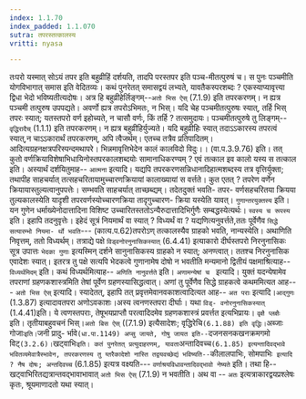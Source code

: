 ```yaml
---
index: 1.1.70
index_padded: 1.1.070
sutra: तपरस्तत्कालस्य
vritti: nyasa

---
```

तःपरो यस्मात् सोऽयं तपर इति बहुव्रीहिं दर्शयति, तादपि परस्तपर इति पञ्च-मीतत्पुरुषं च। स पुनः पञ्चमीति योगविभागात् समास इति वेदितव्यः। कथं पुनरेतत् समासद्वयं लभ्यते, यावतैकस्परशब्दः ? एकस्याप्यावृत्त्या द्विधा भेदो भविष्यतीत्यदोषः। अत्र हि बहुव्रीहेर्लिङ्गम्--`अतो भिस ऐस्` (7.1.9) इति तपरकरणम्। न ह्यत्र पञ्चमी
तत्पुरुष उपपद्यते। अवर्णो ह्यत्र तपरोऽभिमतः, न भिस्। यदि चेह पञ्चमीतत्पुरुषः
स्यात्, तर्हि भिस् तपरः स्यात्; यतस्तपरो वर्ण इहोच्यते, न चासौ वर्णः, किं तर्हि ? तत्समुदायः। पञ्चमीतत्पुरुषे तु लिङ्गम्--`वृद्धिरादैच्` (1.1.1) इति तपरकरणम्।
न ह्यत्र बहुव्रीहिर्युज्यते। यदि बहुव्रीहिः स्यात् तदाऽऽकारस्य तपरत्वं स्यात्,न चाऽऽकारार्थं तपरकरणम्, अपि त्वैजर्थम्। एतच्च तत्रैव प्रतिपादितम्।
आदित्यग्रहनक्षत्रपरिस्पन्दमथापरे।
भिन्नमावृत्तिभेदेन कालं कालविदो विदुः।। (वा.प.3.9.76) इति।
तत् कुतो वर्णक्रियाविशेषाभिधायिनोस्तपरकालशब्दयोः सामानाधिकरण्यम् ? एवं
तत्काल इव कालो यस्य स तत्काल इति। अस्यार्थं दर्शयितुमाह-- `आत्मना` इत्यादि।
यद्यपि तपरकरणसन्निधानादिहात्मशब्दस्य तत्र वृत्तिर्युक्ता; तथापीह साहचर्यात् तत्सहचरितायामुच्चारणक्रियायां कालाख्यायां स वर्त्तते। कुत एतत् ? तपरेण वर्णेन क्रियायास्तुल्यत्वानुपपत्तेः। सम्भवति साहचर्यात् ताच्छब्द्यम्। तदेतदुक्तं भवति- तपर-
वर्णसहचरितया क्रियया तुल्यकालस्येति यादृशी तपरवर्णस्योच्चारणक्रिया तादृगुच्चारण-
क्रिया यस्येति यावत्। `गुणान्तरयुक्तस्य` इति। यन गुणेन धर्माख्येनोदात्तादिना
विशिष्ट उच्चारितस्ततोऽन्यैरुदात्तादिभिर्गुणैः सम्बद्धस्येत्यर्थः।
`स्वस्य च रूपस्य` इति। इहापि तदनुवृत्तेः। इहेदं सूत्रं नियमार्थं वा स्यात् ? विध्यर्थं वा ? यद्यणित्यनुवर्त्तते,ततः पूर्वेणैव `सिद्धे सत्यारम्भो नियमा-
र्थो भवति`--- (कात्य.प.62)तपरोऽण् तत्कालस्यैव ग्राहको भवति, नान्यस्येति।
अथाणिति निवृत्तम्, ततो विध्यर्थम्।
तत्राद्ये पक्षे `विड्वनोरनुनासिकस्यात्` (6.4.41) इत्याकारो दीर्घस्तपरो
निरनुनासिकः सूत्र उपात्तः `भेदका गुणाः` इत्यस्मिन् दर्शने सानुनासिकस्य ग्राहको न स्यात्; अनण्त्वात्। ततश्च निरनुनासिक एवादेशः स्यात्। इतरत्र तु पक्षे सत्यपि भेदकत्वे गुणानामेष दोषो न भवतीति मन्यमानो द्वितीयं पक्षमाश्रित्याह-- `विध्यर्थमिदम्` इति। कथं विध्यर्थमित्याह-- `अणिति नानुवर्त्तते` इति। `अणामन्येषां च ` इत्यादि। युक्तं यदन्येषामेव तपराणां ग्रहणकशास्त्रमिति तेषां पूर्वेण ग्रहणस्यासिद्धत्वात्। अणां तु पूर्वेणैव सिद्धे ग्राहकत्वे कथममित्यत आह--- `अतो भिस ऐस्` इत्यादि।
स्यादेतत्, इहापि तत् प्रवृत्तमेवानवकाशत्वादित्यत आह-- `अत पराः` इत्यादि।`आद्गुणः` (1.3.87) इत्यादावतपरा अणोऽवकाशः।अस्य त्वनणस्तपरा दीर्घाः। यथा `विड्-
वनोरनुनासिकस्यात्` (1.4.41)इति। ये त्वणस्तपराः, तेषूभयप्राप्तौ परत्वादिदमेव ग्रहणकशास्त्रं प्रवर्त्तत इत्यभिप्रायः।
`वृक्षै प्लक्षैः` इति। तृतीयाबहुवचनं भिस्।`अतो बिस ऐस्` ((7.1.9)
इत्यैसादेशः; वृद्धिरेचि` (6.1.88) इति वृद्धिः। `अब्जाः गोजाः` इति। `जनी प्रादु-
र्भावे` (धा.पा.1149) अप्सु जायते, गोषु जायत इति-- `दजनसनकखनक्रमगमो विट्` (3.2.6)।
`खट्वाभिः` इति। कतं पुनरेतत् प्रत्युदाहरणम्, यावता `अन्तादिवच्च` (6.1.85) इत्यन्तादिवद्भावे भवितव्यमेवात्रैस्भावेन, तपरकरणस्य तु य्तरैकादेशो नास्ति
तद्वयवच्छेद्यं भविष्यति-- `कीलालपाभिः, सोमपाभिः` इत्यादि ? नैष दोषः;
अन्तदिवच्च` (6.1.85) इत्यत्र वक्ष्यति--- `वर्णाश्रयविधावन्तादिवद्भावो नेष्यते`
इति। तथा हि-- खट्वाभिरितद्यत्रान्तवद्भावाभावात् `अतो भिस ऐस्` (7.1.9) न भवतीति।
अथ वा -- `अतः` इत्यत्राकारद्वयप्रश्लेषः कृतः, श्रूयमाणादतो यथा स्यात्।
